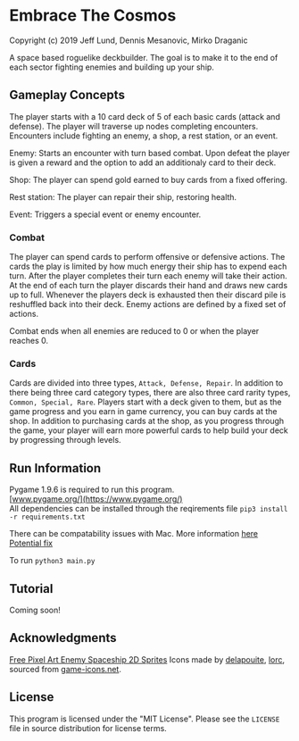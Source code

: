 # Embrace The Cosmos
Copyright (c) 2019 Jeff Lund, Dennis Mesanovic, Mirko Draganic


A space based roguelike deckbuilder. 
The goal is to make it to the end of each sector fighting enemies and building up your ship.

## Gameplay Concepts
The player starts with a 10 card deck of 5 of each basic cards (attack and defense). The player will traverse up nodes completing encounters. 
Encounters include fighting an enemy, a shop, a rest station, or an event.

Enemy: Starts an encounter with turn based combat. Upon defeat the player is given a reward and the option to add an additionaly card to their deck.

Shop: The player can spend gold earned to buy cards from a fixed offering.

Rest station: The player can repair their ship, restoring health.

Event: Triggers a special event or enemy encounter.


### Combat
The player can spend cards to perform offensive or defensive actions. The cards the play is limited by how much energy their ship has to expend each turn. After the player completes their turn each enemy will take their action. At the end of each turn the player discards their hand and draws new cards up to full. Whenever the players deck is exhausted then their discard pile is reshuffled back into their deck.
 Enemy actions are defined by a fixed set of actions. 

Combat ends when all enemies are reduced to 0 or when the player reaches 0. 

### Cards
Cards are divided into three types, `Attack, Defense, Repair`. In addition to there being three card category types, there 
are also three card rarity types, `Common, Special, Rare`. Players start with a deck given to them, but as the game progress
and you earn in game currency, you can buy cards at the shop. In addition to purchasing cards at the shop, as you progress
through the game, your player will earn more powerful cards to help build your deck by progressing through levels.



## Run Information
Pygame 1.9.6 is required to run this program.  
[www.pygame.org/](https://www.pygame.org/)    
All dependencies can be installed through the reqirements file `pip3 install -r requirements.txt`  

There can be compatability issues with Mac. More information [here](https://github.com/pygame/pygame/issues/555)    
[Potential fix](https://stackoverflow.com/questions/52718921/problems-getting-pygame-to-show-anything-but-a-blank-screen-on-macos-mojave)    

To run `python3 main.py`

## Tutorial
Coming soon!

## Acknowledgments
[Free Pixel Art Enemy Spaceship 2D Sprites](https://free-game-assets.itch.io/free-enemy-spaceship-2d-sprites-pixel-art)
Icons made by [delapouite](http://delapouite.com), [lorc](http://lorcblog.blogspot.com), sourced from [game-icons.net](https://game-icons.net).  


## License
This program is licensed under the "MIT License". Please see the `LICENSE` file in source distribution for license terms.



